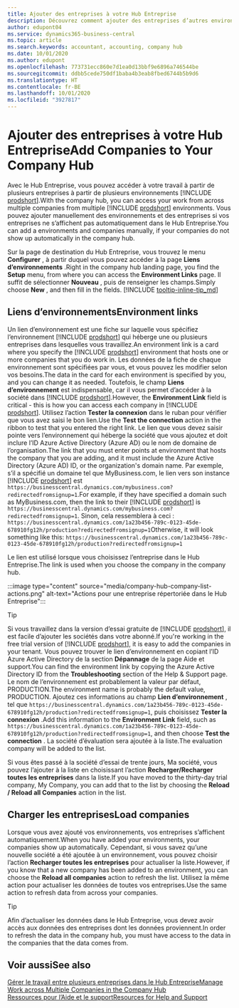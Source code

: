 ```yaml
---
title: Ajouter des entreprises à votre Hub Entreprise
description: Découvrez comment ajouter des entreprises d’autres environnements Business Central à votre Hub Entreprise afin de pouvoir gérer le travail dans tous les environnements.
author: edupont04
ms.service: dynamics365-business-central
ms.topic: article
ms.search.keywords: accountant, accounting, company hub
ms.date: 10/01/2020
ms.author: edupont
ms.openlocfilehash: 773731ecc860e7d1ea0d13bbf9e6896a746544be
ms.sourcegitcommit: ddbb5cede750df1baba4b3eab8fbed6744b5b9d6
ms.translationtype: HT
ms.contentlocale: fr-BE
ms.lasthandoff: 10/01/2020
ms.locfileid: "3927817"
---
```

# <a name="add-companies-to-your-company-hub"></a><span data-ttu-id="55313-103">Ajouter des entreprises à votre Hub Entreprise</span><span class="sxs-lookup"><span data-stu-id="55313-103">Add Companies to Your Company Hub</span></span>

<span data-ttu-id="55313-104">Avec le Hub Entreprise, vous pouvez accéder à votre travail à partir de plusieurs entreprises à partir de plusieurs environnements [!INCLUDE [prodshort](includes/prodshort.md)].</span><span class="sxs-lookup"><span data-stu-id="55313-104">With the company hub, you can access your work from across multiple companies from multiple [!INCLUDE [prodshort](includes/prodshort.md)] environments.</span></span> <span data-ttu-id="55313-105">Vous pouvez ajouter manuellement des environnements et des entreprises si vos entreprises ne s’affichent pas automatiquement dans le Hub Entreprise.</span><span class="sxs-lookup"><span data-stu-id="55313-105">You can add a environments and companies manually, if your companies do not show up automatically in the company hub.</span></span>  

<span data-ttu-id="55313-106">Sur la page de destination du Hub Entreprise, vous trouvez le menu **Configurer** , à partir duquel vous pouvez accéder à la page **Liens d’environnements** .</span><span class="sxs-lookup"><span data-stu-id="55313-106">Right in the company hub landing page, you find the **Setup** menu, from where you can access the **Environment Links** page.</span></span> <span data-ttu-id="55313-107">Il suffit de sélectionner **Nouveau** , puis de renseigner les champs.</span><span class="sxs-lookup"><span data-stu-id="55313-107">Simply choose **New** , and then fill in the fields.</span></span> [!INCLUDE [tooltip-inline-tip_md](includes/tooltip-inline-tip_md.md)]  

## <a name="environment-links"></a><span data-ttu-id="55313-108">Liens d’environnements</span><span class="sxs-lookup"><span data-stu-id="55313-108">Environment links</span></span>

<span data-ttu-id="55313-109">Un lien d’environnement est une fiche sur laquelle vous spécifiez l’environnement [!INCLUDE [prodshort](includes/prodshort.md)] qui héberge une ou plusieurs entreprises dans lesquelles vous travaillez.</span><span class="sxs-lookup"><span data-stu-id="55313-109">An environment link is a card where you specify the [!INCLUDE [prodshort](includes/prodshort.md)] environment that hosts one or more companies that you do work in.</span></span> <span data-ttu-id="55313-110">Les données de la fiche de chaque environnement sont spécifiées par vous, et vous pouvez les modifier selon vos besoins.</span><span class="sxs-lookup"><span data-stu-id="55313-110">The data in the card for each environment is specified by you, and you can change it as needed.</span></span> <span data-ttu-id="55313-111">Toutefois, le champ **Liens d’environnement** est indispensable, car il vous permet d’accéder à la société dans [!INCLUDE [prodshort](includes/prodshort.md)].</span><span class="sxs-lookup"><span data-stu-id="55313-111">However, the **Environment Link** field is critical - this is how you can access each company in [!INCLUDE [prodshort](includes/prodshort.md)].</span></span> <span data-ttu-id="55313-112">Utilisez l’action **Tester la connexion** dans le ruban pour vérifier que vous avez saisi le bon lien.</span><span class="sxs-lookup"><span data-stu-id="55313-112">Use the **Test the connection** action in the ribbon to test that you entered the right link.</span></span> <span data-ttu-id="55313-113">Le lien que vous devez saisir pointe vers l’environnement qui héberge la société que vous ajoutez et doit inclure l’ID Azure Active Directory (Azure AD) ou le nom de domaine de l’organisation.</span><span class="sxs-lookup"><span data-stu-id="55313-113">The link that you must enter points at environment that hosts the company that you are adding, and it must include the Azure Active Directory (Azure AD) ID, or the organization's domain name.</span></span> <span data-ttu-id="55313-114">Par exemple, s’il a spécifié un domaine tel que MyBusiness.com, le lien vers son instance [!INCLUDE [prodshort](includes/prodshort.md)] est ```https://businesscentral.dynamics.com/mybusiness.com?redirectedfromsignup=1```.</span><span class="sxs-lookup"><span data-stu-id="55313-114">For example, if they have specified a domain such as MyBusiness.com, then the link to their [!INCLUDE [prodshort](includes/prodshort.md)] is ```https://businesscentral.dynamics.com/mybusiness.com?redirectedfromsignup=1```.</span></span> <span data-ttu-id="55313-115">Sinon, cela ressemblera à ceci : ```https://businesscentral.dynamics.com/1a23b456-789c-0123-45de-678910fg12h/production?redirectedfromsignup=1```</span><span class="sxs-lookup"><span data-stu-id="55313-115">Otherwise, it will look something like this: ```https://businesscentral.dynamics.com/1a23b456-789c-0123-45de-678910fg12h/production?redirectedfromsignup=1```</span></span>  

<span data-ttu-id="55313-116">Le lien est utilisé lorsque vous choisissez l’entreprise dans le Hub Entreprise.</span><span class="sxs-lookup"><span data-stu-id="55313-116">The link is used when you choose the company in the company hub.</span></span>  

:::image type="content" source="media/company-hub-company-list-actions.png" alt-text="Actions pour une entreprise répertoriée dans le Hub Entreprise":::

> [!TIP]
> <span data-ttu-id="55313-118">Si vous travaillez dans la version d’essai gratuite de [!INCLUDE [prodshort](includes/prodshort.md)], il est facile d’ajouter les sociétés dans votre abonné.</span><span class="sxs-lookup"><span data-stu-id="55313-118">If you're working in the free trial version of [!INCLUDE [prodshort](includes/prodshort.md)], it is easy to add the companies in your tenant.</span></span> <span data-ttu-id="55313-119">Vous pouvez trouver le lien d’environnement en copiant l’ID Azure Active Directory de la section **Dépannage** de la page Aide et support.</span><span class="sxs-lookup"><span data-stu-id="55313-119">You can find the environment link by copying the Azure Active Directory ID from the **Troubleshooting** section of the Help & Support page.</span></span> <span data-ttu-id="55313-120">Le nom de l’environnement est probablement la valeur par défaut, PRODUCTION.</span><span class="sxs-lookup"><span data-stu-id="55313-120">The environment name is probably the default value, PRODUCTION.</span></span> <span data-ttu-id="55313-121">Ajoutez ces informations au champ **Lien d’environnement** , tel que ```https://businesscentral.dynamics.com/1a23b456-789c-0123-45de-678910fg12h/production?redirectedfromsignup=1```, puis choisissez **Tester la connexion** .</span><span class="sxs-lookup"><span data-stu-id="55313-121">Add this information to the **Environment Link** field, such as ```https://businesscentral.dynamics.com/1a23b456-789c-0123-45de-678910fg12h/production?redirectedfromsignup=1```, and then choose **Test the connection** .</span></span> <span data-ttu-id="55313-122">La société d’évaluation sera ajoutée à la liste.</span><span class="sxs-lookup"><span data-stu-id="55313-122">The evaluation company will be added to the list.</span></span>
>
> <span data-ttu-id="55313-123">Si vous êtes passé à la société d’essai de trente jours, Ma société, vous pouvez l’ajouter à la liste en choisissant l’action **Recharger/Recharger toutes les entreprises** dans la liste.</span><span class="sxs-lookup"><span data-stu-id="55313-123">If you have moved to the thirty-day trial company, My Company, you can add that to the list by choosing the **Reload / Reload all Companies** action in the list.</span></span>

## <a name="load-companies"></a><span data-ttu-id="55313-124">Charger les entreprises</span><span class="sxs-lookup"><span data-stu-id="55313-124">Load companies</span></span>

<span data-ttu-id="55313-125">Lorsque vous avez ajouté vos environnements, vos entreprises s’affichent automatiquement.</span><span class="sxs-lookup"><span data-stu-id="55313-125">When you have added your environments, your companies show up automatically.</span></span> <span data-ttu-id="55313-126">Cependant, si vous savez qu’une nouvelle société a été ajoutée à un environnement, vous pouvez choisir l’action **Recharger toutes les entreprises** pour actualiser la liste.</span><span class="sxs-lookup"><span data-stu-id="55313-126">However, if you know that a new company has been added to an environment, you can choose the **Reload all companies** action to refresh the list.</span></span> <span data-ttu-id="55313-127">Utilisez la même action pour actualiser les données de toutes vos entreprises.</span><span class="sxs-lookup"><span data-stu-id="55313-127">Use the same action to refresh data from across your companies.</span></span>  

> [!TIP]
> <span data-ttu-id="55313-128">Afin d’actualiser les données dans le Hub Entreprise, vous devez avoir accès aux données des entreprises dont les données proviennent.</span><span class="sxs-lookup"><span data-stu-id="55313-128">In order to refresh the data in the company hub, you must have access to the data in the companies that the data comes from.</span></span>

## <a name="see-also"></a><span data-ttu-id="55313-129">Voir aussi</span><span class="sxs-lookup"><span data-stu-id="55313-129">See also</span></span>

[<span data-ttu-id="55313-130">Gérer le travail entre plusieurs entreprises dans le Hub Entreprise</span><span class="sxs-lookup"><span data-stu-id="55313-130">Manage Work across Multiple Companies in the Company Hub</span></span>](company-hub.md)  
[<span data-ttu-id="55313-131">Ressources pour l’Aide et le support</span><span class="sxs-lookup"><span data-stu-id="55313-131">Resources for Help and Support</span></span>](product-help-and-support.md)  
